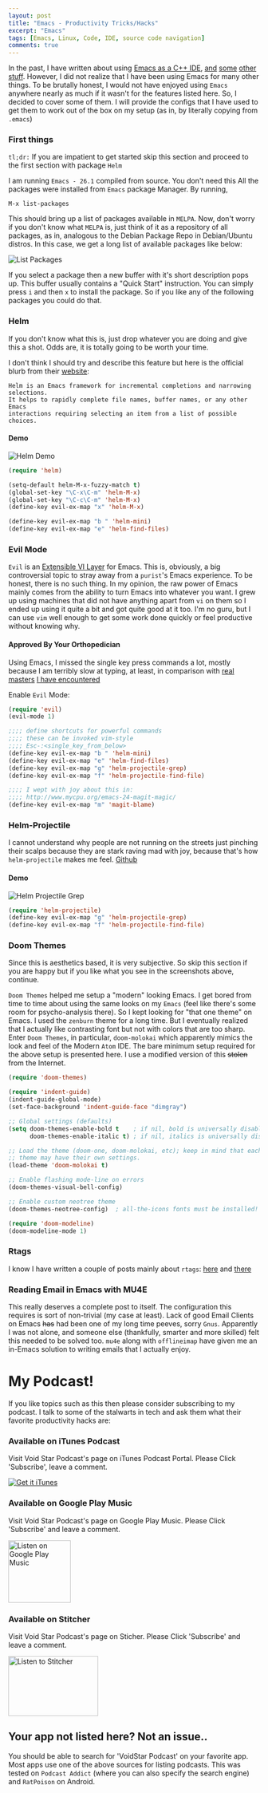 ```yaml
---
layout: post
title: "Emacs - Productivity Tricks/Hacks"
excerpt: "Emacs"
tags: [Emacs, Linux, Code, IDE, source code navigation]
comments: true
---
```

In the past, I have written about using [Emacs as a C++
IDE](http://www.mycpu.org/emacs-rtags-helm/),
[and](http://www.mycpu.org/emacs-rtags-helm-tramp/)
[some](http://www.mycpu.org/emacs-relative-linum/)
[other](http://www.mycpu.org/emacs-24-magit-magic/)
[stuff](http://www.mycpu.org/activity-stats/). However, I did not realize that I
have been using Emacs for many other things. To be brutally honest, I would not
have enjoyed using ``Emacs`` anywhere nearly as much if it wasn't for the
features listed here. So, I decided to cover some of them. I will provide the
configs that I have used to get them to work out of the box on my setup (as in,
by literally copying from ``.emacs``)

### First things
``tl;dr:`` If you are impatient to get started skip this section and proceed to
the first section with package ``Helm``

I am running ``Emacs - 26.1`` compiled from source. You don't need this 
All the packages were installed from ``Emacs`` package Manager. By running,
```
M-x list-packages
```
This should bring up a list of packages available in ``MELPA``. Now, don't worry
if you don't know what ``MELPA`` is, just think of it as a repository of all
packages, as in, analogous to the Debian Package Repo in Debian/Ubuntu
distros. In this case, we get a long list of available packages like below:

![List Packages](/images/emacs-list-pkgs.gif)

If you select a package then a new buffer with it's short description pops
up. This buffer usually contains a "Quick Start" instruction. You can simply
press ``i`` and then ``x`` to install the package. So if you like any of the
following packages you could do that.

### Helm
If you don't know what this is, just drop whatever you are doing and give this a
shot. Odds are, it is totally going to be worth your time.

I don't think I should try and describe this feature but here is the official
blurb from their [website](https://emacs-helm.github.io/helm/):
```
Helm is an Emacs framework for incremental completions and narrowing selections.
It helps to rapidly complete file names, buffer names, or any other Emacs
interactions requiring selecting an item from a list of possible choices. 
```
#### Demo
![Helm Demo](/images/helm-cmds.gif)

```lisp
(require 'helm)

(setq-default helm-M-x-fuzzy-match t)
(global-set-key "\C-x\C-m" 'helm-M-x)
(global-set-key "\C-c\C-m" 'helm-M-x)
(define-key evil-ex-map "x" 'helm-M-x)

(define-key evil-ex-map "b " 'helm-mini)
(define-key evil-ex-map "e" 'helm-find-files)
```

### Evil Mode
``Evil`` is an [Extensible VI Layer](https://www.emacswiki.org/emacs/Evil) for
Emacs.
This is, obviously, a big controversial topic to stray away from a ``purist``'s
Emacs experience. To be honest, there is no such thing. In my opinion, the raw
power of Emacs mainly comes from the ability to turn Emacs into whatever you
want. I grew up using machines that did not have anything apart from ``vi`` on
them so I ended up using it quite a bit and got quite good at it too. I'm no
guru, but I can use ``vim`` well enough to get some work done quickly or feel 
productive without knowing why. 

#### Approved By Your Orthopedician
Using Emacs, I missed the single key press commands a lot, mostly because I am
terribly slow at typing, at least, in comparison with
[real](http://www.mycpu.org/interview-with-Steve-Rostedt/)
[masters](http://www.mycpu.org/interview-with-GKH/) [I have
encountered](http://www.mycpu.org/interview-with-James-Gosling/)

Enable ``Evil`` Mode: 
```lisp
(require 'evil)
(evil-mode 1)

;;;; define shortcuts for powerful commands
;;;; these can be invoked vim-style 
;;;; Esc-:<single_key_from_below>
(define-key evil-ex-map "b " 'helm-mini)
(define-key evil-ex-map "e" 'helm-find-files)
(define-key evil-ex-map "g" 'helm-projectile-grep)
(define-key evil-ex-map "f" 'helm-projectile-find-file)

;;;; I wept with joy about this in:
;;;; http://www.mycpu.org/emacs-24-magit-magic/
(define-key evil-ex-map "m" 'magit-blame)
```

### Helm-Projectile
I cannot understand why people are not running on the streets just pinching
their scalps because they are stark raving mad with joy, because that's how
``helm-projectile`` makes me feel. [Github](https://github.com/bbatsov/helm-projectile)

#### Demo
![Helm Projectile Grep](/images/helm-projectile-git-grep.gif)

```lisp
(require 'helm-projectile)
(define-key evil-ex-map "g" 'helm-projectile-grep)
(define-key evil-ex-map "f" 'helm-projectile-find-file)
```

### Doom Themes
Since this is aesthetics based, it is very subjective. So skip this section if
you are happy but if you like what you see in the screenshots above, continue.

``Doom Themes`` helped me setup a "modern" looking Emacs. I get bored from time
to time about using the same looks on my ``Emacs`` (feel like there's some room
for psycho-analysis there). So I kept looking for "that one theme" on Emacs. I
used the ``zenburn`` theme for a long time. But I eventually realized that I
actually like contrasting font but not with colors that are too sharp. Enter
``Doom Themes``, in particular, ``doom-molokai`` which apparently mimics the
look and feel of the Modern ``Atom`` IDE. The bare minimum setup required for
the above setup is presented here. I use a modified version of this ~~stolen~~
from the Internet.

```lisp
(require 'doom-themes)

(require 'indent-guide)
(indent-guide-global-mode)
(set-face-background 'indent-guide-face "dimgray")

;; Global settings (defaults)
(setq doom-themes-enable-bold t    ; if nil, bold is universally disabled
      doom-themes-enable-italic t) ; if nil, italics is universally disabled

;; Load the theme (doom-one, doom-molokai, etc); keep in mind that each
;; theme may have their own settings.
(load-theme 'doom-molokai t)

;; Enable flashing mode-line on errors
(doom-themes-visual-bell-config)

;; Enable custom neotree theme
(doom-themes-neotree-config)  ; all-the-icons fonts must be installed!

(require 'doom-modeline)
(doom-modeline-mode 1)
```

### Rtags
I know I have written a couple of posts mainly about ``rtags``: [here](http://www.mycpu.org/emacs-rtags-helm/) and [there](http://www.mycpu.org/emacs-rtags-helm-tramp/)

### Reading Email in Emacs with MU4E
This really deserves a complete post to itself. The configuration this requires
is sort of non-trivial (my case at least). Lack of good Email Clients on Emacs
~~has~~ had been one of my long time peeves, sorry ``Gnus``. Apparently I was
not alone, and someone else (thankfully, smarter and more skilled) felt this needed to be solved
too. ``mu4e`` along with ``offlineimap`` have given me an in-Emacs solution to
writing emails that I actually enjoy.

# My Podcast!
If you like topics such as this then please consider subscribing to my
podcast. I talk to some of the stalwarts in tech and ask them what their
favorite productivity hacks are:

### Available on iTunes Podcast
Visit Void Star Podcast's page on iTunes Podcast Portal. Please Click 'Subscribe', leave a comment.

[![Get it iTunes](/images/itunes.svg)](https://itunes.apple.com/us/podcast/voidstar-podcast/id1332549527)

### Available on Google Play Music
Visit Void Star Podcast's page on Google Play Music. Please Click 'Subscribe' and leave a comment.

<div>
<a href='https://playmusic.app.goo.gl/?ibi=com.google.PlayMusic&amp;isi=691797987&amp;ius=googleplaymusic&amp;apn=com.google.android.music&amp;link=https://play.google.com/music/m/I46jz5f2f345iw4a5kw3umtbela?t%3DVoidStar_Podcast%26pcampaignid%3DMKT-na-all-co-pr-mu-pod-16' rel='nofollow'><img width='125px' alt='Listen on Google Play Music' src='https://play.google.com/intl/en_us/badges-music/images/badges/en_badge_web_music.png'/></a>
</div>

### Available on Stitcher
Visit Void Star Podcast's page on Sticher. Please Click 'Subscribe' and leave a comment.

<div>
<a href="https://www.stitcher.com/s?fid=162759&refid=stpr"><img src="https://secureimg.stitcher.com/promo.assets/stitcher-banner-180x120.jpg" width="180" height="120" alt="Listen to Stitcher"></a>
</div>


## Your app not listed here? Not an issue..
You should be able to search for 'VoidStar Podcast' on your favorite app.
Most apps use one of the above sources for listing podcasts. This was tested on
``Podcast Addict`` (where you can also specify the search engine) and ``RatPoison`` on Android.
